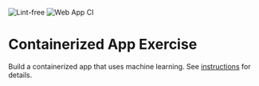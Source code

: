 ![Lint-free](https://github.com/nyu-software-engineering/containerized-app-exercise/actions/workflows/lint.yml/badge.svg)
![Web App CI](https://github.com/software-students-spring2025/4-containers-dockstars/actions/workflows/web-app-ci.yml/badge.svg?branch=main)

# Containerized App Exercise

Build a containerized app that uses machine learning. See [instructions](./instructions.md) for details.
